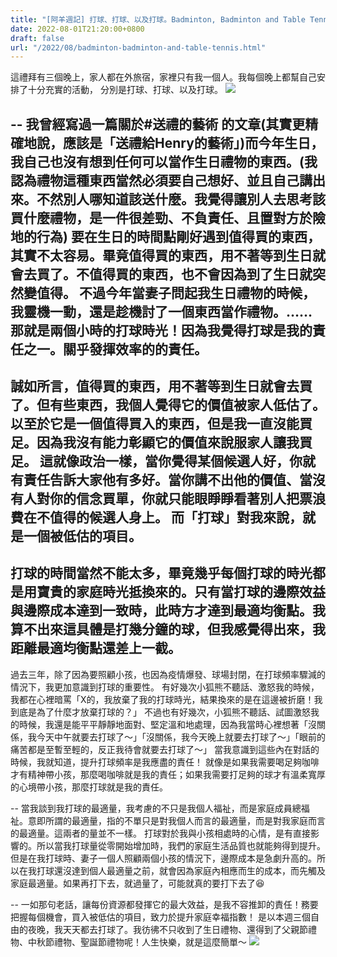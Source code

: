 ```yaml
---
title: "[阿羊週記] 打球、打球、以及打球。Badminton, Badminton and Table Tennis"
date: 2022-08-01T21:20:00+0800
draft: false
url: "/2022/08/badminton-badminton-and-table-tennis.html"
---
```



這禮拜有三個晚上，家人都在外旅宿，家裡只有我一個人。我每個晚上都幫自己安排了十分充實的活動，
分別是打球、打球、以及打球。
![](https://blogger.googleusercontent.com/img/a/AVvXsEiDfItGFeFanjSfW5u-5nT6h4Hz-Fzr-7ilNcjDt4_tCHVospI97yiHV4bur244R7FABXwzeus1DvUYK7NkHVmUuSlac9EujIvZ6nM8CUxuISavzCU7KGKjPDuY_IHkOK8BbXFLMW4NLuXsx5KcMcqFPLaXjjAsbd5Q85f6ufevHpGdhFxV_nQex2jx)

--
我曾經寫過一篇關於#送禮的藝術 的文章(其實更精確地說，應該是「送禮給Henry的藝術」)而今年生日，我自己也沒有想到任何可以當作生日禮物的東西。(我認為禮物這種東西當然必須要自己想好、並且自己講出來。不然別人哪知道該送什麼。我覺得讓別人去思考該買什麼禮物，是一件很差勁、不負責任、且置對方於險地的行為)
要在生日的時間點剛好遇到值得買的東西，其實不太容易。畢竟值得買的東西，用不著等到生日就會去買了。不值得買的東西，也不會因為到了生日就突然變值得。
不過今年當妻子問起我生日禮物的時候，我靈機一動，還是趁機討了一個東西當作禮物。……那就是兩個小時的打球時光！因為我覺得打球是我的責任之一。關乎發揮效率的的責任。
--
誠如所言，值得買的東西，用不著等到生日就會去買了。但有些東西，我個人覺得它的價值被家人低估了。以至於它是一個值得買入的東西，但是我一直沒能買足。因為我沒有能力彰顯它的價值來說服家人讓我買足。
這就像政治一樣，當你覺得某個候選人好，你就有責任告訴大家他有多好。當你講不出他的價值、當沒有人對你的信念買單，你就只能眼睜睜看著別人把票浪費在不值得的候選人身上。
而「打球」對我來說，就是一個被低估的項目。
--
打球的時間當然不能太多，畢竟幾乎每個打球的時光都是用寶貴的家庭時光抵換來的。只有當打球的邊際效益與邊際成本達到一致時，此時方才達到最適均衡點。我算不出來這具體是打幾分鐘的球，但我感覺得出來，我距離最適均衡點還差上一截。
--
過去三年，除了因為要照顧小孩，也因為疫情爆發、球場封閉，在打球頻率驟減的情況下，我更加意識到打球的重要性。
有好幾次小狐熊不聽話、激怒我的時候，我都在心裡暗罵「X的，我放棄了我的打球時光，結果換來的是在這邊被折磨！我到底是為了什麼才放棄打球的？」
不過也有好幾次，小狐熊不聽話、試圖激怒我的時候，我還是能平平靜靜地面對、堅定溫和地處理，因為我當時心裡想著「沒關係，我今天中午就要去打球了～」「沒關係，我今天晚上就要去打球了～」「眼前的痛苦都是至暫至輕的，反正我待會就要去打球了～」
當我意識到這些內在對話的時候，我就知道，提升打球頻率是我應盡的責任！
就像是如果我需要喝足夠咖啡才有精神帶小孩，那麼喝咖啡就是我的責任；如果我需要打足夠的球才有溫柔寬厚的心境帶小孩，那麼打球就是我的責任。

--
當我談到我打球的最適量，我考慮的不只是我個人福祉，而是家庭成員總福祉。意即所謂的最適量，指的不單只是對我個人而言的最適量，而是對我家庭而言的最適量。這兩者的量並不一樣。
打球對於我與小孩相處時的心情，是有直接影響的。所以當我打球量從零開始增加時，我們的家庭生活品質也就能夠得到提升。但是在我打球時、妻子一個人照顧兩個小孩的情況下，邊際成本是急劇升高的。所以在我打球還沒達到個人最適量之前，就會因為家庭內相應而生的成本，而先觸及家庭最適量。如果再打下去，就過量了，可能就真的要打下去了😆

--
一如那句老話，讓每份資源都發揮它的最大效益，是我不容推卸的責任！務要把握每個機會，買入被低估的項目，致力於提升家庭幸福指數！
是以本週三個自由的夜晚，我天天都去打球了。我彷彿不只收到了生日禮物、還得到了父親節禮物、中秋節禮物、聖誕節禮物呢！人生快樂，就是這麼簡單～
![](https://blogger.googleusercontent.com/img/a/AVvXsEjIIKbVT_eyCBJNxyNM88trWJHnzKr70ZWujb2k5SaolmGvuIDy3lV7F0wjUmzzCfpX1N5c2hOW-UIA2Z8UZjwTbGDU7IZ-u8tihhS-1lpYe-Ke3FgX59607Yawpfh3natSwraIvs7gGV-E7ljp51ozDy4_vwl1FReS7ZsSJcd-_OxwnCF_xuCRjytT)


